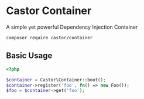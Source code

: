 Castor Container
================

A simple yet powerful Dependency Injection Container

```
composer require castor/container
```

## Basic Usage

```php
<?php

$container = Castor\Container::boot();
$container->register('foo', fn() => new Foo());
$foo = $container->get('foo');
```